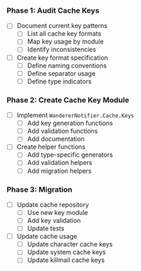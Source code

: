 ### Phase 1: Audit Cache Keys
- [ ] Document current key patterns
  - [ ] List all cache key formats
  - [ ] Map key usage by module
  - [ ] Identify inconsistencies
- [ ] Create key format specification
  - [ ] Define naming conventions
  - [ ] Define separator usage
  - [ ] Define type indicators

### Phase 2: Create Cache Key Module
- [ ] Implement `WandererNotifier.Cache.Keys`
  - [ ] Add key generation functions
  - [ ] Add validation functions
  - [ ] Add documentation
- [ ] Create helper functions
  - [ ] Add type-specific generators
  - [ ] Add validation helpers
  - [ ] Add migration helpers

### Phase 3: Migration
- [ ] Update cache repository
  - [ ] Use new key module
  - [ ] Add key validation
  - [ ] Update tests
- [ ] Update cache usage
  - [ ] Update character cache keys
  - [ ] Update system cache keys
  - [ ] Update killmail cache keys